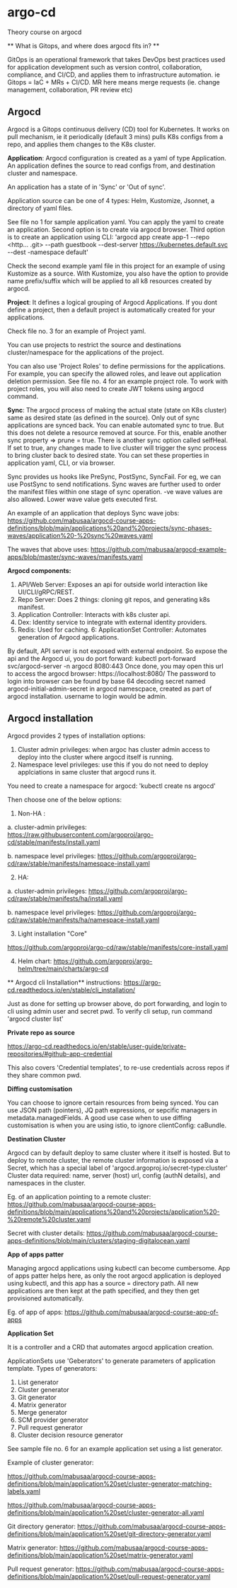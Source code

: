 # argo-cd
Theory course on argocd

** What is Gitops, and where does argocd fits in? **

GitOps is an operational framework that takes DevOps best practices used for application 
development such as version control, collaboration, compliance, and CI/CD, and applies 
them to infrastructure automation. ie Gitops = IaC + MRs + CI/CD. 
MR here means merge requests (ie. change management, collaboration, PR review etc)

## Argocd

Argocd is a Gitops continuous delivery (CD) tool for Kubernetes. 
It works on pull mechanism, ie it periodically (default 3 mins) pulls K8s configs 
from a repo, and applies them changes to the K8s cluster.

**Application**: Argocd configuration is created as a yaml of type Application. 
An application defines the source to read configs from, and destination cluster and namespace.

An application has a state of in 'Sync' or 'Out of sync'.

Application source can be one of 4 types: Helm, Kustomize, Jsonnet, a directory of yaml files.

See file no 1 for sample application yaml. You can apply the yaml to create an application.
Second option is to create via argocd browser.
Third option is to create an application using CLI: 
'argocd app create app-1 --repo <http... .git>
--path guestbook --dest-server https://kubernetes.default.svc --dest -namespace default'

Check the second example yaml file in this project for an example of using Kustomize as a source.
With Kustomize, you also have the option to provide name prefix/suffix which will be
applied to all k8 resources created by argocd.

**Project**: It defines a logical grouping of Argocd Applications. If you dont define a 
project, then a default project is automatically created for your applications.

Check file no. 3 for an example of Project yaml.

You can use projects to restrict the source and destinations cluster/namespace
for the applications of the project.

You can also use 'Project Roles' to define permissions for the applications.
For example, you can specify the allowed roles, and leave out application deletion permission.
See file no. 4 for an example project role. 
To work with project roles, you will also need to create JWT tokens using argocd command.

**Sync**: The argocd process of making the actual state (state on K8s cluster) same
as desired state (as defined in the source). Only out of sync applications are synced back.
You can enable automated sync to true. But this does not delete a resource removed at source.
For this, enable another sync property => prune = true.
There is another sync option called selfHeal. If set to true, any changes made to live 
cluster will trigger the sync process to bring cluster back to desired state.
You can set these properties in application yaml, CLI, or via browser.

Sync provides us hooks like PreSync, PostSync, SyncFail. For eg, we can use PostSync to send notifications.
Sync waves are further used to order the manifest files within one stage of sync operation.
-ve wave values are also allowed. Lower wave value gets executed first.

An example of an application that deploys Sync wave jobs:
https://github.com/mabusaa/argocd-course-apps-definitions/blob/main/applications%20and%20projects/sync-phases-waves/application%20-%20sync%20waves.yaml

The waves that above uses:
https://github.com/mabusaa/argocd-example-apps/blob/master/sync-waves/manifests.yaml

**Argocd components:**

1. API/Web Server: Exposes an api for outside world interaction like UI/CLI/gRPC/REST.
2. Repo Server: Does 2 things: cloning git repos, and generating k8s manifest.
3. Application Controller: Interacts with k8s cluster api.
4. Dex: Identity service to integrate with external identity providers.
5. Redis: Used for caching.
6: ApplicationSet Controller: Automates generation of Argocd applications.
 
By default, API server is not exposed with external endpoint. So expose the api and the Argocd ui,
you do port forward: kubectl port-forward svc/argocd-server -n argocd 8080:443
Once done, you may open this url to access the argocd browser: https://localhost:8080/ 
The password to login into browser can be found by base 64 decoding secret named 
argocd-initial-admin-secret in argocd namescpace, created as part of argocd installation.
username to login would be admin.

## Argocd installation

Argocd provides 2 types of installation options:
1. Cluster admin privileges: when argoc has cluster admin access to deploy into the cluster where argocd itself is running.
2. Namespace level privileges: use this if you do not need to deploy applciations in same cluster that argocd runs it. 

You need to create a namespace for argocd: 'kubectl create ns argocd'

Then choose one of the below options:

1. Non-HA :

a. cluster-admin privileges: https://raw.githubusercontent.com/argoproj/argo-cd/stable/manifests/install.yaml

b. namespace level privileges: https://github.com/argoproj/argo-cd/raw/stable/manifests/namespace-install.yaml


2. HA:

a. cluster-admin privileges: https://github.com/argoproj/argo-cd/raw/stable/manifests/ha/install.yaml

b. namespace level privileges: https://github.com/argoproj/argo-cd/raw/stable/manifests/ha/namespace-install.yaml

3. Light installation "Core"

https://github.com/argoproj/argo-cd/raw/stable/manifests/core-install.yaml

4. Helm chart: https://github.com/argoproj/argo-helm/tree/main/charts/argo-cd


** Argocd cli Installation** instructions: https://argo-cd.readthedocs.io/en/stable/cli_installation/

Just as done for setting up browser above, do port forwarding, and login to cli using
admin user and secret pwd. To verify cli setup, run command 'argocd cluster list'

**Private repo as source**

https://argo-cd.readthedocs.io/en/stable/user-guide/private-repositories/#github-app-credential

This also covers 'Credential templates', to re-use credentials across repos if they share common pwd.

**Diffing customisation**

You can choose to ignore certain resources from being synced.
You can use JSON path (pointers), JQ path expressions, or sepcific managers in metadata.managedFields.
A good use case when to use diffing customisation is when you are using istio, to ignore clientConfig: caBundle.

**Destination Cluster**

Argocd can by default deploy to same cluster where it itself is hosted.
But to deploy to remote cluster, the remote cluster information
is exposed via a Secret, which has a special label of 'argocd.argoproj.io/secret-type:cluster'
Cluster data required: name, server (host) url, config (authN details), and namespaces in the cluster.

Eg. of an application pointing to a remote cluster: https://github.com/mabusaa/argocd-course-apps-definitions/blob/main/applications%20and%20projects/application%20-%20remote%20cluster.yaml

Secret with cluster details: https://github.com/mabusaa/argocd-course-apps-definitions/blob/main/clusters/staging-digitalocean.yaml

**App of apps patter**

Managing argocd applications using kubectl can become cumbersome. App of apps patter helps here, 
as only the root argocd application is deployed using kubectl, and this app has a source = directory path.
All new applications are then kept at the path specified, and they then get provisioned automatically.

Eg. of app of apps: https://github.com/mabusaa/argocd-course-app-of-apps


**Application Set**

It is a controller and a CRD that automates argocd application creation. 

ApplicationSets use 'Geberators' to generate parameters of application template. 
Types of generators:
1. List generator
2. Cluster generator
3. Git generator
4. Matrix generator
5. Merge generator
6. SCM provider generator
7. Pull request generator
8. Cluster decision resource generator

See sample file no. 6 for an example application set using a list generator.

Example of cluster generator:

https://github.com/mabusaa/argocd-course-apps-definitions/blob/main/application%20set/cluster-generator-matching-labels.yaml

https://github.com/mabusaa/argocd-course-apps-definitions/blob/main/application%20set/cluster-generator-all.yaml

Git directory generator: https://github.com/mabusaa/argocd-course-apps-definitions/blob/main/application%20set/git-directory-generator.yaml

Matrix generator: https://github.com/mabusaa/argocd-course-apps-definitions/blob/main/application%20set/matrix-generator.yaml

Pull request generator: https://github.com/mabusaa/argocd-course-apps-definitions/blob/main/application%20set/pull-request-generator.yaml

